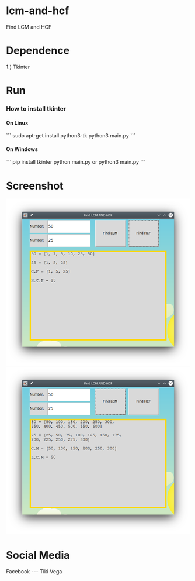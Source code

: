 # lcm-and-hcf
Find LCM and HCF

# Dependence 
1.) Tkinter

# Run 
<h3>How to install tkinter</h1>
<h4>On Linux</h4>
    ```
    sudo apt-get install python3-tk
    python3 main.py
    ```

<h4>On Windows</h4>
```
    pip install tkinter
    python main.py or python3 main.py
```


# Screenshot
<img src="Screenshot/HCF.png" alt="HCF" />
<br>
<img src="Screenshot/LCM.png" alt="HCF" />

# Social Media
Facebook --- Tiki Vega
